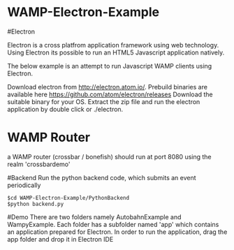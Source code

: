 # WAMP-Electron-Example

#Electron

Electron is a cross platfrom application framework using web technology.
Using Electron its possible to run an HTML5 Javascript application natively.

The below example is an attempt to run Javascript WAMP clients using Electron.

Download electron from http://electron.atom.io/.
Prebuild binaries  are available here https://github.com/atom/electron/releases
Download the suitable binary for your OS.
Extract the zip file and run the electron application by double click or ./electron.

# WAMP Router
a WAMP router (crossbar / bonefish) should run at port 8080 using the realm 'crossbardemo'

#Backend
Run the python backend code, which submits an event periodically
```
$cd WAMP-Electron-Example/PythonBackend
$python backend.py
```
#Demo
There are two folders namely AutobahnExample and WampyExample. 
Each folder has a subfolder named 'app' which contains an application prepared for Electron. 
In order to run the application, drag the app folder and drop it in Electron IDE

